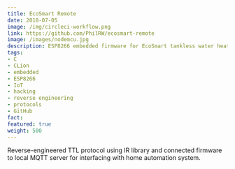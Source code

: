 ```yaml
---
title: EcoSmart Remote
date: 2018-07-05
image: /img/circleci-workflow.png
link: https://github.com/PhilRW/ecosmart-remote
image: /images/nodemcu.jpg
description: ESP8266 embedded firmware for EcoSmart tankless water heater
tags:
- C
- CLion
- embedded
- ESP8266
- IoT
- hacking
- reverse engineering
- protocols
- GitHub
fact: 
featured: true
weight: 500
---
```

Reverse-engineered TTL protocol using IR library and connected firmware to local MQTT server for interfacing with home automation system.